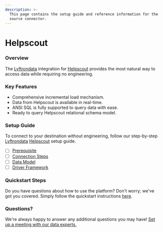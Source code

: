 ```yaml
---
description: >-
  This page contains the setup guide and reference information for the Helpscout
  source connector.
---
```


# Helpscout

### Overview

The [Lyftrondata](https://www.lyftrondata.com/) integration for [Helpscout](https://www.lyftrondata.com/integration/business-analytics/helpscout/) provides the most natural way to access data while requiring no engineering.

### Key Features

* Comprehensive incremental load mechanism.
* Data from Helpscout is available in real-time.
* ANSI SQL is fully supported to query data with ease.
* Ready to query Helpscout relational schema model.

### Setup Guide

To connect to your destination without engineering, follow our step-by-step [Lyftrondata](https://www.lyftrondata.com/) [Helpscout](https://www.lyftrondata.com/integration/business-analytics/helpscout/) setup guide.

* [ ] [Prerequisite](prerequisite.md)
* [ ] [Connection Steps](connection-steps.md)
* [ ] [Data Model](data-model/erd.md)
* [ ] [Driver Framework](driver-framework/)

### Quickstart Steps

Do you have questions about how to use the platform? Don't worry; we've got you covered. Simply follow the quickstart instructions [here](../../).

### Questions? <a href="#questions" id="questions"></a>

We're always happy to answer any additional questions you may have! [Set up a meeting with our data experts.](https://www.lyftrondata.com/book-a-meeting/)
